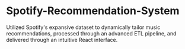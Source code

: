 # Spotify-Recommendation-System
Utilized Spotify's expansive dataset to dynamically tailor music recommendations, processed through an advanced ETL pipeline, and delivered through an intuitive React interface.
